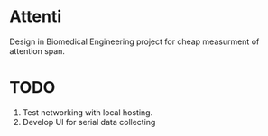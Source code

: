 # Attenti
Design in Biomedical Engineering project for cheap measurment of attention span.

# TODO
1. Test networking with local hosting.
2. Develop UI for serial data collecting

